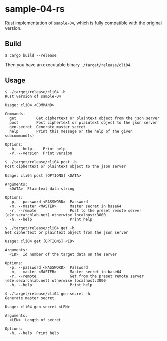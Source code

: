 # sample-04-rs

Rust implementation of [`sample-04`](../sample-04/), which is fully compatible with the original version.

## Build

```shell:
$ cargo build --release
```

Then you have an executable binary `./target/release/cli04`.

## Usage

```shell:
$ ./target/release/cli04 -h
Rust version of sample-04

Usage: cli04 <COMMAND>

Commands:
  get         Get ciphertext or plaintext object from the json server
  post        Post ciphertext or plaintext object to the json server
  gen-secret  Generate master secret
  help        Print this message or the help of the given subcommand(s)

Options:
  -h, --help     Print help
  -V, --version  Print version
```

```shell:
$ ./target/release/cli04 post -h
Post ciphertext or plaintext object to the json server

Usage: cli04 post [OPTIONS] <DATA>

Arguments:
  <DATA>  Plaintext data string

Options:
  -p, --password <PASSWORD>  Password
  -m, --master <MASTER>      Master secret in base64
  -r, --remote               Post to the preset remote server (e2e.secarchlab.net) otherwise localhost:3000
  -h, --help                 Print help
```

```shell:
$ ./target/release/cli04 get -h
Get ciphertext or plaintext object from the json server

Usage: cli04 get [OPTIONS] <ID>

Arguments:
  <ID>  Id number of the target data on the server

Options:
  -p, --password <PASSWORD>  Password
  -m, --master <MASTER>      Master secret in base64
  -r, --remote               Get from the preset remote server (e2e.secarchlab.net) otherwise localhost:3000
  -h, --help                 Print help
```

```shell:
$ ./target/release/cli04 gen-secret -h
Generate master secret

Usage: cli04 gen-secret <LEN>

Arguments:
  <LEN>  Length of secret

Options:
  -h, --help  Print help
```
